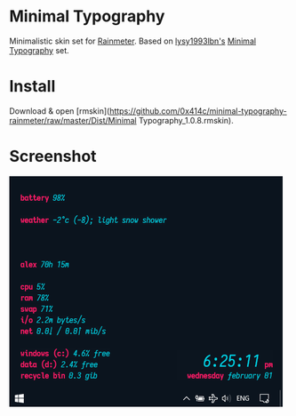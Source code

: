 # Minimal Typography
Minimalistic skin set for [Rainmeter](https://www.rainmeter.net/).
Based on [lysy1993lbn's](http://lysy1993lbn.deviantart.com) [Minimal Typography](http://lysy1993lbn.deviantart.com/art/Minimal-Typography-updated-1-0-7-280486134) set.

# Install
Download & open [rmskin](https://github.com/0x414c/minimal-typography-rainmeter/raw/master/Dist/Minimal Typography_1.0.8.rmskin).

# Screenshot
![screenshot](https://github.com/0x414c/minimal-typography-rainmeter/raw/master/Screenshots/New.png)
